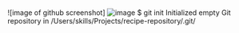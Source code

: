 # 
![image of github screenshot]
![image](https://user-images.githubusercontent.com/112584197/189500287-fbc97868-5e8d-430e-a569-4f590a8ee530.png)
$ git init
Initialized empty Git repository in /Users/skills/Projects/recipe-repository/.git/
